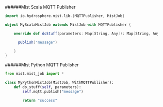 ######Mist Scala MQTT Publisher

```scala
import io.hydrosphere.mist.lib.{MQTTPublisher, MistJob}

object MyScalaMistJob extends MistJob with MQTTPublisher {

    override def doStuff(parameters: Map[String, Any]): Map[String, Any] = {

      publish("message")

    }
}
```

######Mist Python MQTT Publisher 

```python
from mist.mist_job import *

class MyPythonMistJob(MistJob, WithMQTTPublisher):
    def do_stuff(self, parameters):
        self.mqtt.publish("message")

        return "success"
```